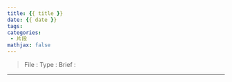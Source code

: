 ```yaml
---
title: {{ title }}
date: {{ date }}
tags:
categories:
 - 片段
mathjax: false
---
```


> File :
> Type :
> Brief :

<!-- more -->

---

```type

```
